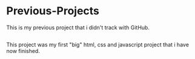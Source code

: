 # Previous-Projects
This is my previous project that i didn't track with GitHub.

##

This project was my first "big" html, css and javascript project that i have now finished.
